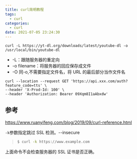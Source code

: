 ```yaml
---
title: curl简明教程
tags:
  - curl
categories:
  - curl
date: 2021-07-05 23:24:30
---
```


```
curl -L https://yt-dl.org/downloads/latest/youtube-dl -o /usr/local/bin/youtube-dl
```

- -L：跟随服务器的重定向
- -o filename：将服务器的回应保存成文件
- -O 同-o,不需要指定文件名，将 URL 的最后部分当作文件名

```
curl --location --request GET 'https://api.xxx.com/auth?feature_code=tts' \
--header 'X-Prod-Id: 100' \
--header 'Authorization: Bearer 09Xqm8I1aAbxdw'
```

## 参考

https://www.ruanyifeng.com/blog/2019/09/curl-reference.html



`-k`参数指定跳过 SSL 检测。--insecure

> ```bash
> $ curl -k https://www.example.com
> ```

上面命令不会检查服务器的 SSL 证书是否正确。

